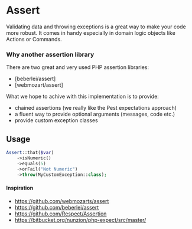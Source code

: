 # Assert

Validating data and throwing exceptions is a great way to make your code more robust. It comes in handy especially in
domain logic objects like Actions or Commands.

### Why another assertion library

There are two great and very used PHP assertion libraries:

- [beberlei/assert]
- [webmozart/assert]

What we hope to achive with this implementation is to provide:

- chained assertions (we really like the Pest expectations approach)
- a fluent way to provide optional arguments (messages, code etc.)
- provide custom exception classes

## Usage

```php
Assert::that($var)
    ->isNumeric()
    ->equals(5)
    ->orFail("Not Numeric")
    ->throw(MyCustomException::class);
```

#### Inspiration

* https://github.com/webmozarts/assert
* https://github.com/beberlei/assert
* https://github.com/Respect/Assertion
* https://bitbucket.org/nunzion/php-expect/src/master/
